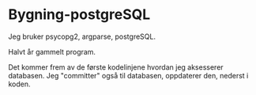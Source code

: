# Bygning-postgreSQL

Jeg bruker psycopg2, argparse, postgreSQL.

Halvt år gammelt program.

Det kommer frem av de første kodelinjene hvordan jeg aksesserer databasen. Jeg "committer" også til databasen, oppdaterer den, nederst i koden.
